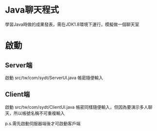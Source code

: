 # Java聊天程式

學習Java時做的成果發表，需在JDK1.8環境下運行，模擬做一個聊天室

# 啟動

## Server端

啟動 src/tw/com/sydt/ServerUI.java 帳密隨便輸入

## Client端

啟動 src/tw/com/sydt/ClientUI.java 帳密同樣隨便輸入，但因為要演示多人聊天，所以帳號名稱不可重複輸入



p.s.需先啟動伺服器端後才可啟動客戶端
